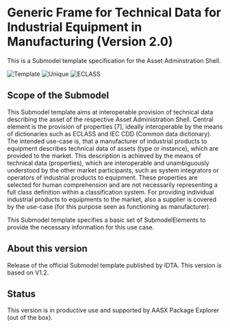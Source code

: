
# Generic Frame for Technical Data for Industrial Equipment in Manufacturing (Version 2.0) 

This is a Submodel template specification for the Asset Adminstration Shell.

![Template](https://img.shields.io/static/v1?style=plastic&label=SMT&message=Template&color=green)
![Unique](https://img.shields.io/static/v1?style=plastic&label=SMT&message=Unique&color=b5179e)
![ECLASS](https://img.shields.io/static/v1?style=plastic&label=SMT&message=ECLASS&color=000055)

## Scope of the Submodel 

This Submodel template aims at interoperable provision of technical data describing the asset of the
respective Asset Administration Shell. Central element is the provision of properties [7], ideally interoperable
by the means of dictionaries such as ECLASS and IEC CDD (Common data dictionary).
The intended use-case is, that a manufacturer of industrial products to equipment describes technical data of
assets (type or instance), which are provided to the market. This description is achieved by the means of
technical data (properties), which are interoperable and unambiguously understood by the other market
participants, such as system integrators or operators of industrial products to equipment. These properties
are selected for human comprehension and are not necessarily representing a full class definition within a
classification system. For providing individual industrial products to equipments to the market, also a supplier
is covered by the use-case (for this purpose seen as functioning as manufacturer).

This Submodel template specifies a basic set of SubmodelElements to provide the necessary information for
this use case.

## About this version

Release of the official Submodel template published by IDTA. This version is based on V1.2.

## Status

This version is in productive use and supported by AASX Package Explorer (out of the box).


